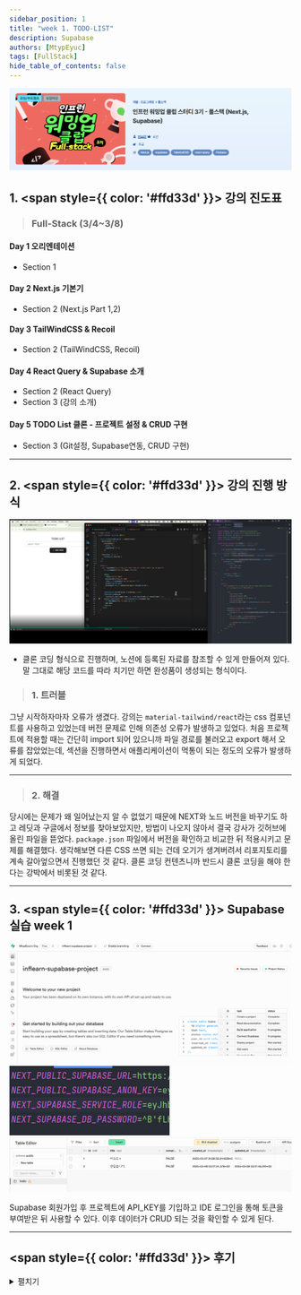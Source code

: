 ```yaml
---
sidebar_position: 1
title: "week 1. TODO-LIST"
description: Supabase
authors: [MtypEyuc]
tags: [FullStack]
hide_table_of_contents: false
---
```

![banner.webp](../../../static/img/%ED%92%80%EC%8A%A4%ED%83%9D%20Next.js%20Supabase/banner.webp)

## 1. <span style={{ color: '#ffd33d' }}> 강의 진도표 </span>

>### Full-Stack (3/4~3/8)
#### Day 1 오리엔테이션
- Section 1
#### Day 2 Next.js 기본기
- Section 2 (Next.js Part 1,2)
#### Day 3 TailWindCSS & Recoil
- Section 2 (TailWindCSS, Recoil)
#### Day 4 React Query & Supabase 소개
- Section 2 (React Query)
- Section 3 (강의 소개)
#### Day 5 TODO List 클론 - 프로젝트 설정 & CRUD 구현
- Section 3 (Git설정, Supabase연동, CRUD 구현)

---
## 2.  <span style={{ color: '#ffd33d' }}> 강의 진행 방식 </span>
![01.webp](../../../static/img/%ED%92%80%EC%8A%A4%ED%83%9D%20Next.js%20Supabase/01/01.webp)

- 클론 코딩 형식으로 진행하며, 노션에 등록된 자료를 참조할 수 있게 만들어져 있다. 말 그대로 해당 코드를 따라 치기만 하면 완성품이 생성되는 형식이다.

>### 1. 트러블
그냥 시작하자마자 오류가 생겼다. 강의는 `material-tailwind/react`라는 css 컴포넌트를 사용하고 있었는데 버전 문제로 인해 의존성 오류가 발생하고 있었다.
처음 프로젝트에 적용할 때는 간단히 import 되어 있으니까 파일 경로를 불러오고 export 해서 오류를 잡았었는데, 섹션을 진행하면서 애플리케이션이 먹통이 되는 정도의 오류가 발생하게 되었다.

---
>### 2. 해결
당시에는 문제가 왜 일어났는지 알 수 없었기 때문에 NEXT와 노드 버전을 바꾸기도 하고 레딧과 구글에서 정보를 찾아보았지만, 방법이 나오지 않아서 결국 강사가 깃허브에 올린 파일을 뜯었다.
`package.json` 파일에서 버전을 확인하고 비교한 뒤 적용시키고 문제를 해결했다. 생각해보면 다른 CSS 쓰면 되는 건데 오기가 생겨버려서 리포지토리를 계속 갈아엎으면서 진행했던 것 같다. 클론 코딩 컨텐츠니까 반드시 클론 코딩을 해야 한다는 강박에서 비롯된 것 같다.

---
## 3.  <span style={{ color: '#ffd33d' }}> Supabase 실습 week 1 </span>
![02.webp](../../../static/img/%ED%92%80%EC%8A%A4%ED%83%9D%20Next.js%20Supabase/01/02.webp)
![03.webp](../../../static/img/%ED%92%80%EC%8A%A4%ED%83%9D%20Next.js%20Supabase/01/03.webp)
![04.webp](../../../static/img/%ED%92%80%EC%8A%A4%ED%83%9D%20Next.js%20Supabase/01/04.webp)

Supabase 회원가입 후 프로젝트에 API_KEY를 기입하고 IDE 로그인을 통해 토큰을 부여받은 뒤 사용할 수 있다. 이후 데이터가 CRUD 되는 것을 확인할 수 있게 된다.

---
## <span style={{ color: '#ffd33d' }}> 후기 </span>
<details>
<summary> 펼치기 </summary>

1. **좋았던 점**: 인터넷에 널려있는 단순 TODO 연동방식이 아닌 프로젝트 구조와 사용해야 하는 기능을 예를 들어 이해에 도움을 준다.


2. **배운 점**: Supabase를 연동하는 방법과 버전 문제가 일어났을 때 어떻게 행동해야 하는지 하나 더 알게 되었다.


3. **어려웠던 점**: 깃허브 사용에 익숙하지 않아 프로젝트에 문제가 생겼을때 왜 나에게 문제가 일어났는지 생각하고 해결하는 것이 미숙함을 알게되었다. 인프런 스터디를 이것 외에 4개를 더 진행하고 있기 때문에 문제가 일어났을 때 빠르게 처리하지 않으면 계획에 차질이 생길 것이다.


4. **향후 계획**: 계획을 설계하고 실천하는 것만 중요한 줄 알았는데 문제를 해결하지 못하면 더 큰 문제가 생기는 것을 뼈저리게 느낀다. 안정적인 프로젝트를 생성하기 위해 더 치밀하게 계획해서 문제 발생 가능성을 줄여야 한다.
</details>



